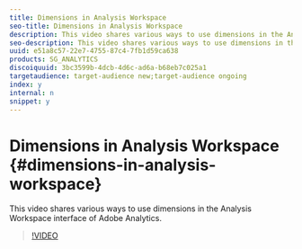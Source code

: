 ```yaml
---
title: Dimensions in Analysis Workspace
seo-title: Dimensions in Analysis Workspace
description: This video shares various ways to use dimensions in the Analysis Workspace interface of Adobe Analytics.
seo-description: This video shares various ways to use dimensions in the Analysis Workspace interface of Adobe Analytics.
uuid: e51a8c57-22e7-4755-87c4-7fb1d59ca638
products: SG_ANALYTICS
discoiquuid: 3bc3599b-4dcb-4d6c-ad6a-b68eb7c025a1
targetaudience: target-audience new;target-audience ongoing
index: y
internal: n
snippet: y
---
```


# Dimensions in Analysis Workspace {#dimensions-in-analysis-workspace}

This video shares various ways to use dimensions in the Analysis Workspace interface of Adobe Analytics.

>[!VIDEO](https://video.tv.adobe.com/v/23971/?quality=12)